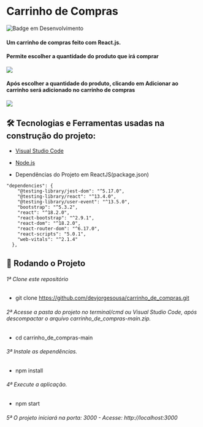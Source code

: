 # Carrinho de Compras

![Badge em Desenvolvimento](http://img.shields.io/static/v1?label=STATUS&message=EM%20DESENVOLVIMENTO&color=GREEN&style=for-the-badge)

#### Um carrinho de compras feito com React.js.

#### Permite escolher a quantidade do produto que irá comprar
![](./Screenshots/)

#### Após escolher a quantidade do produto, clicando em Adicionar ao carrinho será adicionado no carrinho de compras
![](./Screenshots/)

## 🛠 Tecnologias e Ferramentas usadas na construção do projeto:

- [Visual Studio Code](https://code.visualstudio.com/)

- [Node.js](https://nodejs.org/en/)
- Dependências do Projeto em ReactJS(package.json)  
```
"dependencies": {
    "@testing-library/jest-dom": "^5.17.0",
    "@testing-library/react": "^13.4.0",
    "@testing-library/user-event": "^13.5.0",
    "bootstrap": "^5.3.2",
    "react": "^18.2.0",
    "react-bootstrap": "^2.9.1",
    "react-dom": "^18.2.0",
    "react-router-dom": "^6.17.0",
    "react-scripts": "5.0.1",
    "web-vitals": "^2.1.4"
  },
```

## 🎲 Rodando o Projeto 

###### 1ª Clone este repositório
* git clone https://github.com/devjorgesousa/carrinho_de_compras.git

###### 2ª Acesse a pasta do projeto no terminal/cmd ou Visual Studio Code, após descompactar o arquivo carrinho_de_compras-main.zip.
* cd carrinho_de_compras-main

###### 3ª Instale as dependências.
* npm install

###### 4ª Execute a aplicação.
* npm start

###### 5ª O projeto iniciará na porta: 3000 - Acesse: http://localhost:3000




